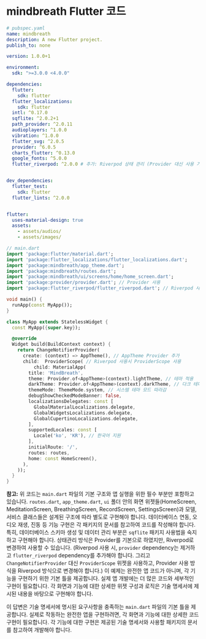 # mindbreath Flutter 코드

```yaml
# pubspec.yaml
name: mindbreath
description: A new Flutter project.
publish_to: none

version: 1.0.0+1

environment:
  sdk: ">=3.0.0 <4.0.0"

dependencies:
  flutter:
    sdk: flutter
  flutter_localizations:
    sdk: flutter
  intl: ^0.17.0
  sqflite: ^2.0.2+1
  path_provider: ^2.0.11
  audioplayers: ^1.0.0
  vibration: ^1.0.0
  flutter_svg: ^2.0.5
  provider: ^6.0.5
  charts_flutter: ^0.13.0
  google_fonts: ^5.0.0
  flutter_riverpod: ^2.0.0 # 추가: Riverpod 상태 관리 (Provider 대신 사용 가능)


dev_dependencies:
  flutter_test:
    sdk: flutter
  flutter_lints: ^2.0.0


flutter:
  uses-material-design: true
  assets:
    - assets/audios/
    - assets/images/
```

```dart
// main.dart
import 'package:flutter/material.dart';
import 'package:flutter_localizations/flutter_localizations.dart';
import 'package:mindbreath/app_theme.dart';
import 'package:mindbreath/routes.dart';
import 'package:mindbreath/ui/screens/home/home_screen.dart';
import 'package:provider/provider.dart'; // Provider 사용
import 'package:flutter_riverpod/flutter_riverpod.dart'; // Riverpod 사용 (Provider 대신)

void main() {
  runApp(const MyApp());
}

class MyApp extends StatelessWidget {
  const MyApp({super.key});

  @override
  Widget build(BuildContext context) {
    return ChangeNotifierProvider(
      create: (context) => AppTheme(), // AppTheme Provider 추가
      child:  ProviderScope( // Riverpod 사용시 ProviderScope 사용
          child: MaterialApp(
        title: 'MindBreath',
        theme: Provider.of<AppTheme>(context).lightTheme, // 테마 적용
        darkTheme: Provider.of<AppTheme>(context).darkTheme, // 다크 테마 적용
        themeMode: ThemeMode.system, // 시스템 테마 모드 따라감
        debugShowCheckedModeBanner: false,
        localizationsDelegates: const [
          GlobalMaterialLocalizations.delegate,
          GlobalWidgetsLocalizations.delegate,
          GlobalCupertinoLocalizations.delegate,
        ],
        supportedLocales: const [
          Locale('ko', 'KR'), // 한국어 지원
        ],
        initialRoute: '/',
        routes: routes,
        home: const HomeScreen(),
      ),
    ));
  }
}
```

**참고:** 위 코드는 `main.dart` 파일의 기본 구조와 앱 실행을 위한 필수 부분만 포함하고 있습니다.  `routes.dart`, `app_theme.dart`,  `ui` 폴더 안의 화면 위젯들(HomeScreen, MeditationScreen, BreathingScreen, RecordScreen, SettingsScreen)과 모델, 서비스 클래스들은  설계된 구조에 따라 별도로 구현해야 합니다.  데이터베이스 연동, 오디오 재생, 진동 등 기능 구현은  각 패키지의 문서를 참고하여 코드를 작성해야 합니다.  특히, 데이터베이스 스키마 생성 및 데이터 관리 부분은  `sqflite` 패키지 사용법을 숙지하고 구현해야 합니다.  상태관리 방식은 Provider를 기본으로 하였지만, Riverpod로 변경하여 사용할 수 있습니다.  (Riverpod 사용 시, `provider` dependency는 제거하고 `flutter_riverpod` dependency를 추가해야 합니다.  그리고 `ChangeNotifierProvider` 대신 `ProviderScope` 위젯을 사용하고, Provider 사용 방식을 Riverpod 방식으로 변경해야 합니다.)  이 예제는 완전한 앱 코드가 아니며, 각 기능을 구현하기 위한 기본 틀을 제공합니다.  실제 앱 개발에는 더 많은 코드와 세부적인 구현이 필요합니다.  각 화면과 기능에 대한 상세한 위젯 구성과 로직은  기술 명세서에 제시된 내용을 바탕으로 구현해야 합니다.


이 답변은  기술 명세서에 명시된 요구사항을 충족하는 `main.dart` 파일의 기본 틀을 제공합니다.  실제로 작동하는 완전한 앱을 구현하려면,  각 화면과 기능에 대한  상세한 코드 구현이 필요합니다.  각 기능에 대한 구현은  제공된 기술 명세서와 사용할 패키지의 문서를 참고하여 개발해야 합니다.
